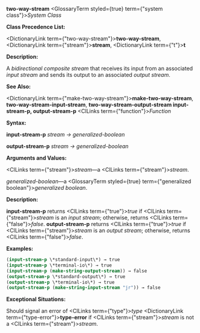 **two-way-stream** <GlossaryTerm styled={true} term={"system class"}><i>System Class</i></GlossaryTerm> 



**Class Precedence List:** 



<DictionaryLink  term={"two-way-stream"}><b>two-way-stream</b></DictionaryLink>, <DictionaryLink  term={"stream"}><b>stream</b></DictionaryLink>, <DictionaryLink  term={"t"}><b>t</b></DictionaryLink> 



**Description:** 



A *bidirectional composite stream* that receives its input from an associated *input stream* and sends its output to an associated *output stream*. 



**See Also:** 



<DictionaryLink  term={"make-two-way-stream"}><b>make-two-way-stream</b></DictionaryLink>, **two-way-stream-input-stream**, **two-way-stream-output-stream input-stream-p, output-stream-p** <ClLinks  term={"function"}><i>Function</i></ClLinks> 



**Syntax:** 



**input-stream-p** *stream → generalized-boolean* 



**output-stream-p** *stream → generalized-boolean* 



**Arguments and Values:** 



<ClLinks  term={"stream"}><i>stream</i></ClLinks>—a <ClLinks  term={"stream"}><i>stream</i></ClLinks>. 



*generalized-boolean*—a <GlossaryTerm styled={true} term={"generalized boolean"}><i>generalized boolean</i></GlossaryTerm>. 



**Description:** 



**input-stream-p** returns <ClLinks  term={"true"}><i>true</i></ClLinks> if <ClLinks  term={"stream"}><i>stream</i></ClLinks> is an *input stream*; otherwise, returns <ClLinks  term={"false"}><i>false</i></ClLinks>. **output-stream-p** returns <ClLinks  term={"true"}><i>true</i></ClLinks> if <ClLinks  term={"stream"}><i>stream</i></ClLinks> is an *output stream*; otherwise, returns <ClLinks  term={"false"}><i>false</i></ClLinks>. 

**Examples:**
```lisp
(input-stream-p \*standard-input\*) → true 
(input-stream-p \*terminal-io\*) → true 
(input-stream-p (make-string-output-stream)) → false 
(output-stream-p \*standard-output\*) → true 
(output-stream-p \*terminal-io\*) → true 
(output-stream-p (make-string-input-stream "jr")) → false 
```
**Exceptional Situations:** 



Should signal an error of <ClLinks  term={"type"}><i>type</i></ClLinks> <DictionaryLink  term={"type-error"}><b>type-error</b></DictionaryLink> if <ClLinks  term={"stream"}><i>stream</i></ClLinks> is not a <ClLinks  term={"stream"}><i>stream</i></ClLinks>. 







 



 



